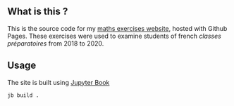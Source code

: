 ## What is this ?

This is the source code for my [maths exercises website](https://gbelouze.github.io/kholles-website/), hosted with Github Pages. These exercises were used to examine students of french *classes préparatoires* from 2018 to 2020.

## Usage

The site is built using [Jupyter Book](https://jupyterbook.org/intro.html)

```bash
jb build .
```